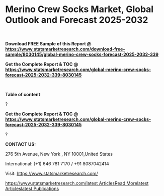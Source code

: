 <h1>Merino Crew Socks Market, Global Outlook and Forecast 2025-2032</h1><br/><p><strong>Download FREE Sample of this Report @ <a href="https://www.statsmarketresearch.com/download-free-sample/8030145/global-merino-crew-socks-forecast-2025-2032-339">https://www.statsmarketresearch.com/download-free-sample/8030145/global-merino-crew-socks-forecast-2025-2032-339</a></strong></p>
 
 
 
 <div><b>Get the Complete Report & TOC @ <a href="https://www.statsmarketresearch.com/global-merino-crew-socks-forecast-2025-2032-339-8030145">https://www.statsmarketresearch.com/global-merino-crew-socks-forecast-2025-2032-339-8030145</a></b></div>
 
 
 
 <p><br />
 
 <b>Table of content</b></p>
 
 
 
 <p>? </p>
 
 
 
 <div><b>Get the Complete Report & TOC @ <a href="https://www.statsmarketresearch.com/global-merino-crew-socks-forecast-2025-2032-339-8030145">https://www.statsmarketresearch.com/global-merino-crew-socks-forecast-2025-2032-339-8030145</a></b></div>
 
 
 
 <p>? </p>
 
 
 
 <p><b>CONTACT US:</b><br />
 
 276 5th Avenue, New York , NY 10001,United States<br />
 
 International: (+1) 646 781 7170 / +91 8087042414<br />
 
 Visit: <a href="https://www.statsmarketresearch.com/">https://www.statsmarketresearch.com/</a><br />
 
 <a href="https://gyeongbokgung.com">https://www.statsmarketresearch.com/</a><a href="https://hallyeomaritime.com">latest Articles</a><a href="https://jingwansa.com">Read More</a><a href="https://nguoiviet.jp/">latest Articles</a><a href="https://www.intelmarketresearch.com/">latest Publications</a></p>